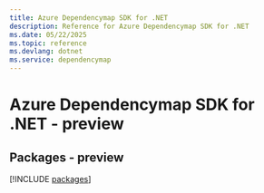 ```yaml
---
title: Azure Dependencymap SDK for .NET
description: Reference for Azure Dependencymap SDK for .NET
ms.date: 05/22/2025
ms.topic: reference
ms.devlang: dotnet
ms.service: dependencymap
---
```

# Azure Dependencymap SDK for .NET - preview
## Packages - preview
[!INCLUDE [packages](dependencymap-index.md)]